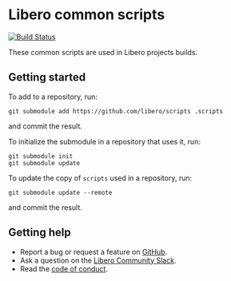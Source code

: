 Libero common scripts
=====================

[![Build Status](https://travis-ci.com/libero/scripts.svg?branch=master)](https://travis-ci.com/libero/scripts)

These common scripts are used in Libero projects builds.

Getting started
---------------

To add to a repository, run:

```
git submodule add https://github.com/libero/scripts .scripts
```

and commit the result.

To initialize the submodule in a repository that uses it, run:

```
git submodule init
git submodule update
```

To update the copy of `scripts` used in a repository, run:

```
git submodule update --remote
```

and commit the result.

Getting help
------------

- Report a bug or request a feature on [GitHub](https://github.com/libero/libero/issues/new/choose).
- Ask a question on the [Libero Community Slack](https://libero-community.slack.com/).
- Read the [code of conduct](https://libero.pub/code-of-conduct).
